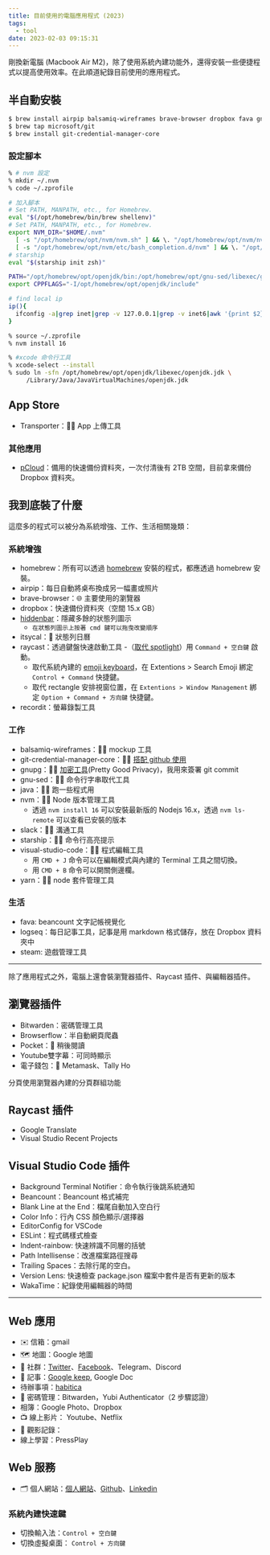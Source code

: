 ```yaml
---
title: 目前使用的電腦應用程式 (2023)
tags:
  - tool
date: 2023-02-03 09:15:31
---
```


剛換新電腦 (Macbook Air M2)，除了使用系統內建功能外，還得安裝一些便捷程式以提高使用效率。在此順道紀錄目前使用的應用程式。

## 半自動安裝

```sh
$ brew install airpip balsamiq-wireframes brave-browser dropbox fava gnupg gnu-sed hiddenbar itsycal java logseq nvm raycast recordit slack starship steam visual-studio-code yarn
$ brew tap microsoft/git
$ brew install git-credential-manager-core
```

<!-- truncate -->

### 設定腳本

```sh
% # nvm 設定
% mkdir ~/.nvm
% code ~/.zprofile

# 加入腳本
# Set PATH, MANPATH, etc., for Homebrew.
eval "$(/opt/homebrew/bin/brew shellenv)"
# Set PATH, MANPATH, etc., for Homebrew.
export NVM_DIR="$HOME/.nvm"
  [ -s "/opt/homebrew/opt/nvm/nvm.sh" ] && \. "/opt/homebrew/opt/nvm/nvm.sh"  # This loads nvm
  [ -s "/opt/homebrew/opt/nvm/etc/bash_completion.d/nvm" ] && \. "/opt/homebrew/opt/nvm/etc/bash_completion.d/nvm"  # This loads nvm bash_completion
# starship
eval "$(starship init zsh)"

PATH="/opt/homebrew/opt/openjdk/bin:/opt/homebrew/opt/gnu-sed/libexec/gnubin:$PATH"
export CPPFLAGS="-I/opt/homebrew/opt/openjdk/include"

# find local ip
ip(){
  ifconfig -a|grep inet|grep -v 127.0.0.1|grep -v inet6|awk '{print $2}'|tr -d "addr:"
}

% source ~/.zprofile
% nvm install 16

% #xcode 命令行工具
% xcode-select --install
% sudo ln -sfn /opt/homebrew/opt/openjdk/libexec/openjdk.jdk \
     /Library/Java/JavaVirtualMachines/openjdk.jdk

```

## App Store

- Transporter：👨‍💻 App 上傳工具

### 其他應用

- [pCloud](https://www.pcloud.com/)：備用的快速備份資料夾，一次付清後有 2TB 空間，目前拿來備份 Dropbox 資料夾。


## 我到底裝了什麼

這麼多的程式可以被分為系統增強、工作、生活相關幾類：

### 系統增強

- homebrew：所有可以透過 [homebrew](https://brew.sh/) 安裝的程式，都應透過 homebrew 安裝。
- airpip：每日自動將桌布換成另一幅畫或照片
- brave-browser：🌐 主要使用的瀏覽器
- dropbox：快速備份資料夾（空間 15.x GB）
- [hiddenbar](https://github.com/dwarvesf/hidden)：隱藏多餘的狀態列圖示
  - `在狀態列圖示上按著 cmd 鍵可以拖曳改變順序`
- itsycal：📅 狀態列日曆
- raycast：透過鍵盤快速啟動工具
  -（[取代 spotlight](https://manual.raycast.com/hotkey)）用 `Command + 空白鍵` 啟動。
  - 取代系統內建的 [emoji keyboard](https://www.raycast.com/changelog/1-29-0)，在 Extentions > Search Emoji 綁定 `Control + Command` 快捷鍵。
  - 取代 rectangle 安排視窗位置，在 `Extentions > Window Management` 綁定 `Option + Command + 方向鍵` 快捷鍵。
- recordit：螢幕錄製工具


### 工作

- balsamiq-wireframes：👨‍💻 mockup 工具
- git-credential-manager-core：👨‍💻 [搭配 github 使用](https://docs.github.com/en/get-started/getting-started-with-git/caching-your-github-credentials-in-git#git-credential-manager)
- gnupg：👨‍💻 [加密工具](https://tourcoder.com/gpg-on-macos/)(Pretty Good Privacy)，我用來簽署 git commit
- gnu-sed：👨‍💻 命令行字串取代工具
- java：👨‍💻 跑一些程式用
- nvm：👨‍💻 Node 版本管理工具
  - 透過 `nvm install 16` 可以安裝最新版的 Nodejs 16.x，透過 `nvm ls-remote` 可以查看已安裝的版本
- slack：👨‍💻 溝通工具
- starship：👨‍💻 命令行高亮提示
- visual-studio-code：👨‍💻 程式編輯工具
  - 用 `CMD + J` 命令可以在編輯模式與內建的 Terminal 工具之間切換。
  - 用 `CMD + B` 命令可以開關側邊欄。
- yarn：👨‍💻 node 套件管理工具

### 生活

- fava: beancount 文字記帳視覺化
- logseq：每日記事工具，記事是用 markdown 格式儲存，放在 Dropbox 資料夾中
- steam: 遊戲管理工具

----

除了應用程式之外，電腦上還會裝瀏覽器插件、Raycast 插件、與編輯器插件。

## 瀏覽器插件

- Bitwarden：密碼管理工具
- Browserflow：半自動網頁爬蟲
- Pocket：📰 稍後閱讀
- Youtube雙字幕：可同時顯示
- 電子錢包：👛 Metamask、Tally Ho

分頁使用瀏覽器內建的分頁群組功能

## Raycast 插件

- Google Translate
- Visual Studio Recent Projects

## Visual Studio Code 插件

- Background Terminal Notifier：命令執行後跳系統通知
- Beancount：Beancount 格式補完
- Blank Line at the End：檔尾自動加入空白行
- Color Info：行內 CSS 顏色顯示/選擇器
- EditorConfig for VSCode
- ESLint：程式碼樣式檢查
- Indent-rainbow: 快速辨識不同層的括號
- Path Intellisense：改進檔案路徑搜尋
- Trailing Spaces：去除行尾的空白。
- Version Lens: 快速檢查 package.json 檔案中套件是否有更新的版本
- WakaTime：紀錄使用編輯器的時間

----

## Web 應用

- ✉️ 信箱：gmail
- 🗺️ 地圖：Google 地圖
- 👥 社群：[Twitter](https://twitter.com/gasolin)、[Facebook](https://www.facebook.com/)、Telegram、Discord
- 📝 記事：[Google keep](http://keep.google.com/), Google Doc
- 待辦事項：[habitica](https://habitica.com/)
- 🔐 密碼管理：Bitwarden，Yubi Authenticator（2 步驟認證）
- 相簿：Google Photo、Dropbox
- 📺 線上影片： Youtube、Netflix
- 🎥 觀影記錄：
- 線上學習：PressPlay

## Web 服務

- 🗂️ 個人網站：[個人網站](http://www.gasolin.idv.tw/)、[Github](https://github.com/gasolin/blog/)、[Linkedin](https://www.linkedin.com/in/fredglin/)

### 系統內建快速鍵

- 切換輸入法：`Control + 空白鍵`
- 切換虛擬桌面： `Control + 方向鍵`
